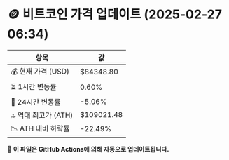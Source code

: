 # 🪙 비트코인 가격 업데이트 (2025-02-27 06:34)

| 항목                | 값 |
|--------------------|----------------|
| 💰 현재 가격 (USD) | $84348.80 |
| ⏳ 1시간 변동률    | 0.60% |
| 📆 24시간 변동률   | -5.06% |
| 🔝 역대 최고가 (ATH) | $109021.48 |
| 📉 ATH 대비 하락률 | -22.49% |

🔄 **이 파일은 GitHub Actions에 의해 자동으로 업데이트됩니다.**
